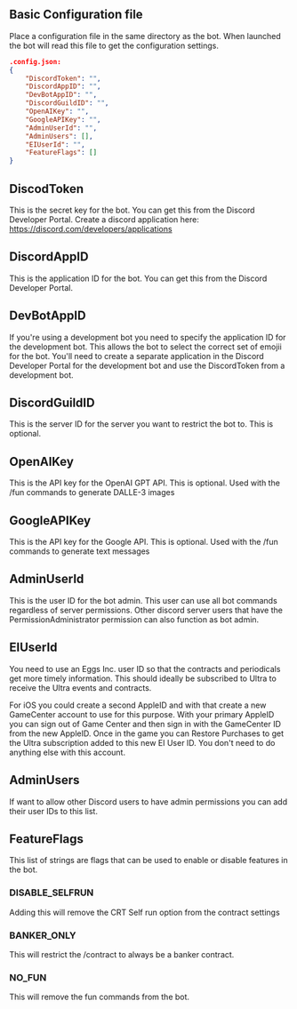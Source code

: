 ## Basic Configuration file

Place a configuration file in the same directory as the bot. When launched the bot will read this file to get the configuration settings.

```json
.config.json:
{
    "DiscordToken": "",
    "DiscordAppID": "",
    "DevBotAppID": "",
    "DiscordGuildID": "",
    "OpenAIKey": "",
    "GoogleAPIKey": "",
    "AdminUserId": "",
    "AdminUsers": [],
    "EIUserId": "",
    "FeatureFlags": []
}
```

## DiscodToken
This is the secret key for the bot. You can get this from the Discord Developer Portal.
Create a discord application here: <https://discord.com/developers/applications>

## DiscordAppID
This is the application ID for the bot. You can get this from the Discord Developer Portal.

## DevBotAppID
If you're using a development bot you need to specify the application ID for the development bot.
This allows the bot to select the correct set of emojii for the bot. You'll need to create a separate application in the Discord Developer Portal for the development bot and use the DiscordToken from a
development bot.

## DiscordGuildID
This is the server ID for the server you want to restrict the bot to. This is optional.

## OpenAIKey
This is the API key for the OpenAI GPT API. This is optional.
Used with the /fun commands to generate DALLE-3 images

## GoogleAPIKey
This is the API key for the Google API. This is optional.
Used with the /fun commands to generate text messages

## AdminUserId
This is the user ID for the bot admin. This user can use all bot commands regardless of server permissions.
Other discord server users that have the PermissionAdministrator permission can also function as bot admin.

## EIUserId
You need to use an Eggs Inc. user ID so that the contracts and periodicals get more timely information.
This should ideally be subscribed to Ultra to receive the Ultra events and contracts.

For iOS you could create a second AppleID and with that create a new GameCenter account to use for this purpose. With your primary AppleID you can sign out of Game Center and then sign in with the GameCenter ID from the new AppleID. Once in the game you can Restore Purchases to get the Ultra subscription added to this new EI User ID. You don't need to do anything else with this account.

## AdminUsers

If want to allow other Discord users to have admin permissions you can add their user IDs to this list.

## FeatureFlags

This list of strings are flags that can be used to enable or disable features in the bot.

### DISABLE_SELFRUN

Adding this will remove the CRT Self run option from the contract settings

### BANKER_ONLY

This will restrict the /contract to always be a banker contract.

### NO_FUN

This will remove the fun commands from the bot.
